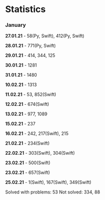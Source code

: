 # Statistics

### January

**27.01.21** - 58(Py, Swift), 412(Py, Swift)

**28.01.21** - 771(Py, Swift)

**29.01.21** - 414, 344, 125

**30.01.21** - 1281

**31.01.21** - 1480

**10.02.21** - 1313

**11.02.21** - 53, 852(Swift)

**12.02.21** - 674(Swift)

**13.02.21** - 977, 1089

**15.02.21** - 237

**16.02.21** - 242, 217(Swift), 215

**21.02.21** - 234(Swift)

**22.02.21** - 303(Swift), 304(Swift)

**23.02.21** - 500(Swift)

**23.02.21** - 657(Swift)

**25.02.21** - 1(Swift), 167(Swift), 349(Swift)

Solved with problems: 53
Not solved: 334, 88
